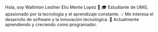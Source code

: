Hola, soy Wallinton Lesther Eliu Mente Lopez 👋
🎓 Estudiante de UMG, apasionado por la tecnología y el aprendizaje constante. 💡 Me interesa el desarrollo de software y la innovación tecnológica. 🌱 Actualmente aprendiendo y creciendo como programador.
